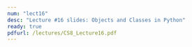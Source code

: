 ```yaml
---
num: "lect16"
desc: "Lecture #16 slides: Objects and Classes in Python"
ready: true
pdfurl: /lectures/CS8_Lecture16.pdf
---
```

